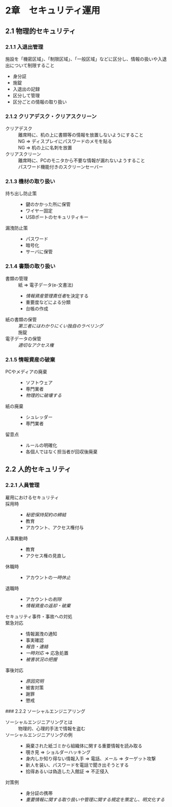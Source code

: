 # 2章　セキュリティ運用
## 2.1 物理的セキュリティ
### 2.1.1 入退出管理
施設を「機密区域」、「制限区域」、「一般区域」などに区分し、情報の扱いや入退出について制限すること

* 身分証
* 施錠
* 入退出の記録
* 区分して管理
* 区分ごとの情報の取り扱い

### 2.1.2 クリアデスク・クリアスクリーン
<dl>
<dt>クリアデスク</dt>
<dd>離席時に、机の上に書類等の情報を放置しないようにすること</dd>
<dd>NG => ディスプレイにパスワードのメモを貼る</dd>
<dd>NG => 机の上に名刺を放置</dd>
<dt>クリアスクリーン</dt>
<dd>離席時に、PCのモニタから不要な情報が漏れないようすること</dd>
<dd>パスワード機能付きのスクリーンセーバー</dd>
</dl>

### 2.1.3 機材の取り扱い
<dl>
<dt>持ち出し防止策</dt>
<dd>
<ul>
<li>鍵のかかった所に保管</li>
<li>ワイヤー固定</li>
<li>USBポートのセキュリティキー</li>
</ul>
<dt>漏洩防止策</dt>
<dd>
<ul>
<li>パスワード</li>
<li>暗号化</li>
<li>サーバに保管</li>
</ul>
</dd>
</dl>

### 2.1.4 書類の取り扱い
<dl>
	<dt>書類の管理</dt>
	<dd>紙 => 電子データ(e-文書法)</dd>
	<dd><ul>
	<li><em>情報資産管理責任者</em>を決定する</li>
	<li>重要度などによる分類</li>
	<li>台帳の作成</li>
	</ul></dd>
	<dt>紙の書類の保管</dt>
	<dd><em>第三者にはわかりにくい独自のラベリング</em></dd>
	<dd>施錠</dd>
	<dt>電子データの保管</dt>
	<dd><em>適切なアクセス権</em></dd>
</dl>

### 2.1.5 情報資産の破棄
<dl>
	<dt>PCやメディアの廃棄</dt>
	<dd><ul>
	<li>ソフトウェア</li>
	<li>専門業者</li>
	<li><em>物理的に破壊する</em></li>
</ul></dd>
	<dt>紙の廃棄</dt>
	<dd><ul>
	<li>シュレッダー</li>
	<li>専門業者</li>
	</ul></dd>
	<dt>留意点</dt>
	<dd><ul>
	<li>ルールの明確化</li>
	<li>各個人ではなく担当者が回収後廃棄</li>
	</ul></dd>
</dl>

## 2.2 人的セキュリティ
### 2.2.1 人員管理
<dl>
	<dt>雇用におけるセキュリティ</dt>
	<dt>採用時</dt>
	<dd><ul>
	<li><em>秘密保持契約の締結</em></li>
	<li>教育</li>
	<li>アカウント、アクセス権付与</li>
	</ul></dd>
	<dt>人事異動時</dt>
	<dd><ul>
	<li>教育</li>
	<li>アクセス権の見直し</li>
	</ul></dd>
	<dt>休職時</dt>
	<dd><ul>
	<li>アカウントの<em>一時休止</em></li>
	</ul></dd>
	<dt>退職時</dt>
	<dd><ul>
	<li>アカウントの<em>削除</em></li>
	<li><em>情報資産の返却・破棄</em></li>
	</ul></dd>
	<dt>セキュリティ事件・事故への対処</dt>
	<dt>緊急対応</dt>
	<dd><ul>
	<li>情報漏洩の通知</li>
	<li>事実確認</li>
	<li><em>報告・連絡</em></li>
	<li><em>一時対応</em> => 応急処置</li>
	<li><em>被害状況の把握</em></li>
	</ul></dd>
	<dt>事後対応</dt>
	<dd><ul>
	<li><em>原因究明</em></li>
	<li>被害対策</li>
	<li>謝罪</li>
	<li>懲戒</li>
</ul></dd>
</dl>
### 2.2.2 ソーシャルエンジニアリング
<dl>
	<dt>ソーシャルエンジニアリングとは</dt>
	<dd>物理的、心理的手法で情報を盗む</dd>
	<dt>ソーシャルエンジニアリングの例</dt>
	<dd><ul>
	<li>廃棄された紙ゴミから組織体に関する重要情報を読み取る</li>
	<li>覗き見 => ショルダーハッキング</li>
	<li>身内しか知り得ない情報入手 => 電話、メール => ターゲット攻撃</li>
	<li>新人を装い、パスワードを電話で聞き出そうとする</li>
	<li>拾得あるいは偽造した入館証 => 不正侵入</li>
	</ul></dd>
	<dt>対策例</dt>
	<dd><ul>
	<li>身分証の携帯</li>
	<li><em>重要情報に関する取り扱いや管理に関する規定を策定し、明文化する</em></li>
</ul></dd>
</dl>
